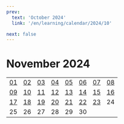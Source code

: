 ```yaml
---
prev:
  text: 'October 2024'
  link: '/en/learning/calendar/2024/10'

next: false
---
```


# November 2024

<table class="calendar">
	<tr>
		<td><a href=/en/learning/prob/2024/11/01>01</a><br><Badge type="tip" text="Def"/></td>
		<td><a href=/en/learning/prob/2024/11/02>02</a><br><Badge type="warning" text="Play"/></td>
		<td><a href=/en/learning/prob/2024/11/03>03</a><br><Badge type="danger" text="Bid"/></td>
		<td><a href=/en/learning/prob/2024/11/04>04</a><br><Badge type="warning" text="Play"/></td>
		<td><a href=/en/learning/prob/2024/11/05>05</a><br><Badge type="tip" text="Def"/></td>
		<td><a href=/en/learning/prob/2024/11/06>06</a><br><Badge type="danger" text="Bid"/></td>
		<td><a href=/en/learning/prob/2024/11/07>07</a><br><Badge type="warning" text="Play"/></td>
		<td><a href=/en/learning/prob/2024/11/08>08</a><br><Badge type="warning" text="Play"/></td>
	</tr>
	<tr>
		<td><a href=/en/learning/prob/2024/11/09>09</a><br><Badge type="warning" text="Play"/></td>
		<td><a href=/en/learning/prob/2024/11/10>10</a><br><Badge type="danger" text="Bid"/></td>
		<td><a href=/en/learning/prob/2024/11/11>11</a><br><Badge type="warning" text="Play"/></td>
		<td><a href=/en/learning/prob/2024/11/12>12</a><br><Badge type="tip" text="Def"/></td>
		<td><a href=/en/learning/prob/2024/11/13>13</a><br><Badge type="danger" text="Bid"/></td>
		<td><a href=/en/learning/prob/2024/11/14>14</a><br><Badge type="tip" text="Def"/></td>
		<td><a href=/en/learning/prob/2024/11/15>15</a><br><Badge type="warning" text="Play"/></td>
		<td><a href=/en/learning/prob/2024/11/16>16</a><br><Badge type="warning" text="Play"/></td>
	</tr>
	<tr>
		<td><a href=/en/learning/prob/2024/11/17>17</a><br><Badge type="danger" text="Bid"/></td>
		<td><a href=/en/learning/prob/2024/11/18>18</a><br><Badge type="warning" text="Play"/></td>
		<td><a href=/en/learning/prob/2024/11/19>19</a><br><Badge type="tip" text="Def"/></td>
		<td><a href=/en/learning/prob/2024/11/20>20</a><br><Badge type="danger" text="Bid"/></td>
		<td><a href=/en/learning/prob/2024/11/21>21</a><br><Badge type="warning" text="Play"/></td>
		<td><a href=/en/learning/prob/2024/11/22>22</a><br><Badge type="warning" text="Play"/></td>
		<td><a href=/en/learning/prob/2024/11/23>23</a><br><Badge type="tip" text="Def"/></td>
		<td>24</td>
	</tr>
    <tr>
        <td>25</td>
		<td>26</td>
		<td>27</td>
		<td>28</td>
		<td>29</td>
		<td>30</td>
		<td></td>
		<td></td>
	</tr>
</table>

<Badge type="info" text="Learning &uarr;"/> [<Badge type="tip" text="Practice ->"/>](/en/practice/calendar/2024/11)